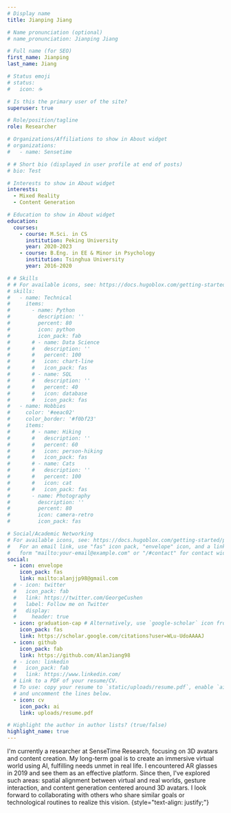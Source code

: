 ```yaml
---
# Display name
title: Jianping Jiang

# Name pronunciation (optional)
# name_pronunciation: Jianping Jiang

# Full name (for SEO)
first_name: Jianping
last_name: Jiang

# Status emoji
# status:
#   icon: ☕️

# Is this the primary user of the site?
superuser: true

# Role/position/tagline
role: Researcher

# Organizations/Affiliations to show in About widget
# organizations:
#   - name: Sensetime

# # Short bio (displayed in user profile at end of posts)
# bio: Test

# Interests to show in About widget
interests:
  - Mixed Reality
  - Content Generation

# Education to show in About widget
education:
  courses:
    - course: M.Sci. in CS
      institution: Peking University
      year: 2020-2023
    - course: B.Eng. in EE & Minor in Psychology
      institution: Tsinghua University
      year: 2016-2020

# # Skills
# # For available icons, see: https://docs.hugoblox.com/getting-started/page-builder/#icons
# skills:
#   - name: Technical
#     items:
#       - name: Python
#         description: ''
#         percent: 80
#         icon: python
#         icon_pack: fab
#       # - name: Data Science
#       #   description: ''
#       #   percent: 100
#       #   icon: chart-line
#       #   icon_pack: fas
#       # - name: SQL
#       #   description: ''
#       #   percent: 40
#       #   icon: database
#       #   icon_pack: fas
#   - name: Hobbies
#     color: '#eeac02'
#     color_border: '#f0bf23'
#     items:
#       # - name: Hiking
#       #   description: ''
#       #   percent: 60
#       #   icon: person-hiking
#       #   icon_pack: fas
#       # - name: Cats
#       #   description: ''
#       #   percent: 100
#       #   icon: cat
#       #   icon_pack: fas
#       - name: Photography
#         description: ''
#         percent: 80
#         icon: camera-retro
#         icon_pack: fas

# Social/Academic Networking
# For available icons, see: https://docs.hugoblox.com/getting-started/page-builder/#icons
#   For an email link, use "fas" icon pack, "envelope" icon, and a link in the
#   form "mailto:your-email@example.com" or "/#contact" for contact widget.
social:
  - icon: envelope
    icon_pack: fas
    link: mailto:alanjjp98@gmail.com
  # - icon: twitter
  #   icon_pack: fab
  #   link: https://twitter.com/GeorgeCushen
  #   label: Follow me on Twitter
  #   display:
  #     header: true
  - icon: graduation-cap # Alternatively, use `google-scholar` icon from `ai` icon pack
    icon_pack: fas
    link: https://scholar.google.com/citations?user=WLu-UdoAAAAJ
  - icon: github
    icon_pack: fab
    link: https://github.com/AlanJiang98
  # - icon: linkedin
  #   icon_pack: fab
  #   link: https://www.linkedin.com/
  # Link to a PDF of your resume/CV.
  # To use: copy your resume to `static/uploads/resume.pdf`, enable `ai` icons in `params.yaml`,
  # and uncomment the lines below.
  - icon: cv
    icon_pack: ai
    link: uploads/resume.pdf

# Highlight the author in author lists? (true/false)
highlight_name: true
---
```


I'm currently a researcher at SenseTime Research, focusing on 3D avatars and content creation. My long-term goal is to create an immersive virtual world using AI, fulfilling needs unmet in real life. I encountered AR glasses in 2019 and see them as an effective platform. Since then, I've explored such areas: spatial alignment between virtual and real worlds, gesture interaction, and content generation centered around 3D avatars. I look forward to collaborating with others who share similar goals or technological routines to realize this vision.
{style="text-align: justify;"}
